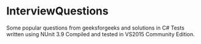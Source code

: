 # InterviewQuestions
Some popular questions from geeksforgeeks and solutions in C#
Tests written using NUnit 3.9
Compiled and tested in VS2015 Community Edition.

